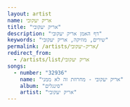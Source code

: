 ```yaml
---
layout: artist
name: אריק יעקובי
title: "אריק יעקובי"
description: "דף האמן אריק יעקובי"
keywords: "שירים, מוזיקה, אריק יעקובי"
permalink: /artists/אריק-יעקובי/
redirect_from:
  - /artists/list/אריק יעקובי
songs:
  - number: "32936"
    name: "אריק יעקובי - מחרוזת זה לא ממני"
    album: "סינגלים"
    artist: "אריק יעקובי"
---
```

